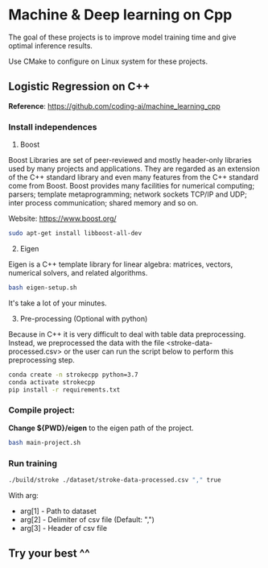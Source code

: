 # Machine & Deep learning on Cpp

The goal of these projects is to improve model training time and give optimal inference results.

Use CMake to configure on Linux system for these projects.

## Logistic Regression on C++

**Reference**: https://github.com/coding-ai/machine_learning_cpp

### Install independences
1. Boost

Boost Libraries are set of peer-reviewed and mostly header-only libraries used by many projects and applications. They are regarded as an extension of the C++ standard library and even many features from the C++ standard come from Boost. Boost provides many facilities for numerical computing; parsers; template metaprogramming; network sockets TCP/IP and UDP; inter process communication; shared memory and so on.

Website: https://www.boost.org/

```bash
sudo apt-get install libboost-all-dev
```

2. Eigen

Eigen is a C++ template library for linear algebra: matrices, vectors, numerical solvers, and related algorithms.

```bash
bash eigen-setup.sh
```

It's take a lot of your minutes.

3. Pre-processing (Optional with python)

Because in C++ it is very difficult to deal with table data preprocessing. Instead, we preprocessed the data with the file <stroke-data-processed.csv> or the user can run the script below to perform this preprocessing step.

```bash
conda create -n strokecpp python=3.7
conda activate strokecpp
pip install -r requirements.txt
```

### Compile project:

**Change ${PWD}/eigen** to the eigen path of the project.

```bash
bash main-project.sh
```

### Run training
```bash
./build/stroke ./dataset/stroke-data-processed.csv "," true
```

With arg:
- arg[1] - Path to dataset
- arg[2] - Delimiter of csv file (Default: ",")
- arg[3] - Header of csv file

## Try your best ^^
